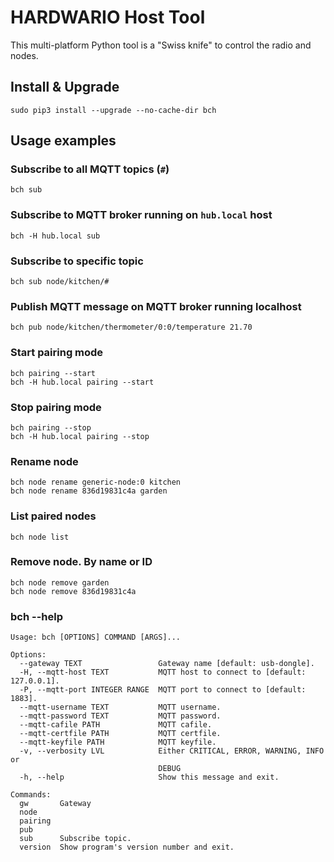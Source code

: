 # HARDWARIO Host Tool

This multi-platform Python tool is a "Swiss knife" to control the radio and nodes.

## Install & Upgrade

```text
sudo pip3 install --upgrade --no-cache-dir bch
```

## Usage examples

### Subscribe to all MQTT topics \(`#`\)

```text
bch sub
```

### Subscribe to MQTT broker running on `hub.local` host

```text
bch -H hub.local sub
```

### Subscribe to specific topic

```text
bch sub node/kitchen/#
```

### Publish MQTT message on MQTT broker running localhost

```text
bch pub node/kitchen/thermometer/0:0/temperature 21.70
```

### Start pairing mode

```text
bch pairing --start
bch -H hub.local pairing --start
```

### Stop pairing mode

```text
bch pairing --stop
bch -H hub.local pairing --stop
```

### Rename node

```text
bch node rename generic-node:0 kitchen
bch node rename 836d19831c4a garden
```

### List paired nodes

```text
bch node list
```

### Remove node. By name or ID

```text
bch node remove garden
bch node remove 836d19831c4a
```

### bch --help <a id="bch-help"></a>

```text
Usage: bch [OPTIONS] COMMAND [ARGS]...

Options:
  --gateway TEXT                 Gateway name [default: usb-dongle].
  -H, --mqtt-host TEXT           MQTT host to connect to [default: 127.0.0.1].
  -P, --mqtt-port INTEGER RANGE  MQTT port to connect to [default: 1883].
  --mqtt-username TEXT           MQTT username.
  --mqtt-password TEXT           MQTT password.
  --mqtt-cafile PATH             MQTT cafile.
  --mqtt-certfile PATH           MQTT certfile.
  --mqtt-keyfile PATH            MQTT keyfile.
  -v, --verbosity LVL            Either CRITICAL, ERROR, WARNING, INFO or
                                 DEBUG
  -h, --help                     Show this message and exit.

Commands:
  gw       Gateway
  node
  pairing
  pub
  sub      Subscribe topic.
  version  Show program's version number and exit.
```

